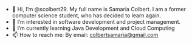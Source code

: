 - 👋 Hi, I’m @scolbert29. My full name is Samaria Colbert. I am a former computer science student, who has decided to learn again.
- 👀 I’m interested in software development and project management.
- 🌱 I’m currently learning Java Development and Cloud Computing
- 📫 How to reach me: By email: colbertsamaria@gmail.com

<!---
scolbert29/scolbert29 is a ✨ special ✨ repository because its `README.md` (this file) appears on your GitHub profile.
You can click the Preview link to take a look at your changes.
--->
